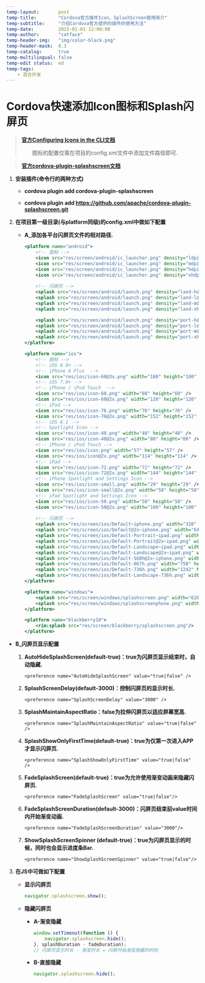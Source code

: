```yaml
---
temp-layout:       post
temp-title:        "Cordova官方插件Icon、SplashScreen使用简介"
temp-subtitle:     "介绍Cordova官方提供的插件的使用方法"
temp-date:         2015-01-01 12:00:00
temp-author:       "catface"
temp-header-img:   "img/color-black.png"
temp-header-mask:  0.3
temp-catalog:      true
temp-multilingual: false
temp-edit status:  ed
temp-tags:
    - 混合开发
---
```


# Cordova快速添加Icon图标和Splash闪屏页

><a target="_blank" href="https://cordova.apache.org/docs/en/latest/config_ref/images.html">**官方Configuring Icons in the CLI文档**</a>
>
>&emsp;&emsp;图标的配置仅需在项目的config.xml文件中添加文件路径即可.

><a target="_blank" href="http://cordova.apache.org/docs/en/dev/reference/cordova-plugin-splashscreen/">**官方cordova-plugin-splashscreen文档**</a>


1. **安装插件(命令行的两种方式)**
	
	- **cordova plugin add cordova-plugin-splashscreen**

	- **cordova plugin add https://github.com/apache/cordova-plugin-splashscreen.git**
	

2. **在项目第一级目录(与platform同级)的config.xml中做如下配置**

	- **A_添加各平台闪屏页文件的相对路径.**

		``` xml
		<platform name="android">
			<!-- 图标 -->
			<icon src="res/screen/android/ic_launcher.png" density="ldpi" />
	        <icon src="res/screen/android/ic_launcher.png" density="mdpi" />
	        <icon src="res/screen/android/ic_launcher.png" density="hdpi" />
	        <icon src="res/screen/android/ic_launcher.png" density="xhdpi" />
	        
			<!-- 闪屏页 -->
		    <splash src="res/screen/android/launch.png" density="land-hdpi"/>
		    <splash src="res/screen/android/launch.png" density="land-ldpi"/>
		    <splash src="res/screen/android/launch.png" density="land-mdpi"/>
		    <splash src="res/screen/android/launch.png" density="land-xhdpi"/>
		
		    <splash src="res/screen/android/launch.png" density="port-hdpi"/>
		    <splash src="res/screen/android/launch.png" density="port-ldpi"/>
		    <splash src="res/screen/android/launch.png" density="port-mdpi"/>
		    <splash src="res/screen/android/launch.png" density="port-xhdpi"/>
		</platform>
		
		<platform name="ios">
			<!-- 图标 -->
            <!-- iOS 8.0+ -->
            <!-- iPhone 6 Plus  -->
            <icon src="res/ios/icon-60@3x.png" width="180" height="180" />
            <!-- iOS 7.0+ -->
            <!-- iPhone / iPod Touch  -->
            <icon src="res/ios/icon-60.png" width="60" height="60" />
            <icon src="res/ios/icon-60@2x.png" width="120" height="120" />
            <!-- iPad -->
            <icon src="res/ios/icon-76.png" width="76" height="76" />
            <icon src="res/ios/icon-76@2x.png" width="152" height="152" />
            <!-- iOS 6.1 -->
            <!-- Spotlight Icon -->
            <icon src="res/ios/icon-40.png" width="40" height="40" />
            <icon src="res/ios/icon-40@2x.png" width="80" height="80" />
            <!-- iPhone / iPod Touch -->
            <icon src="res/ios/icon.png" width="57" height="57" />
            <icon src="res/ios/icon@2x.png" width="114" height="114" />
            <!-- iPad -->
            <icon src="res/ios/icon-72.png" width="72" height="72" />
            <icon src="res/ios/icon-72@2x.png" width="144" height="144" />
            <!-- iPhone Spotlight and Settings Icon -->
            <icon src="res/ios/icon-small.png" width="29" height="29" />
            <icon src="res/ios/icon-small@2x.png" width="58" height="58" />
            <!-- iPad Spotlight and Settings Icon -->
            <icon src="res/ios/icon-50.png" width="50" height="50" />
            <icon src="res/ios/icon-50@2x.png" width="100" height="100" />
	        
			<!-- 闪屏页 -->
		    <splash src="res/screen/ios/Default~iphone.png" width="320" height="480"/>
		    <splash src="res/screen/ios/Default@2x~iphone.png" width="640" height="960"/>
		    <splash src="res/screen/ios/Default-Portrait~ipad.png" width="768" height="1024"/>
		    <splash src="res/screen/ios/Default-Portrait@2x~ipad.png" width="1536" height="2048"/>
		    <splash src="res/screen/ios/Default-Landscape~ipad.png" width="1024" height="768"/>
		    <splash src="res/screen/ios/Default-Landscape@2x~ipad.png" width="2048" height="1536"/>
		    <splash src="res/screen/ios/Default-568h@2x~iphone.png" width="640" height="1136"/>
		    <splash src="res/screen/ios/Default-667h.png" width="750" height="1334"/>
		    <splash src="res/screen/ios/Default-736h.png" width="1242" height="2208"/>
		    <splash src="res/screen/ios/Default-Landscape-736h.png" width="2208" height="1242"/>
		</platform>
		
		<platform name="windows">
		    <splash src="res/screen/windows/splashscreen.png" width="620" height="300"/>
		    <splash src="res/screen/windows/splashscreenphone.png" width="1152" height="1920"/>
		</platform>
		
		<platform name="blackberry10">
		    <rim:splash src="res/screen/blackberry/splashscreen.png"/>
		</platform>
		```

 - **B_闪屏页显示配置**

	1. **AutoHideSplashScreen(default-true)：true为闪屏页显示结束时，自动隐藏.**
	
		`<preference name="AutoHideSplashScreen" value="true|false" />`
	
	2. **SplashScreenDelay(default-3000)：控制闪屏页的显示时长.**
	
		`<preference name="SplashScreenDelay" value="3000" />`
	
	3. **SplashMaintainAspectRatio：false为拉伸闪屏页以适应屏幕宽高.**
	
		`<preference name="SplashMaintainAspectRatio" value="true|false" />`
	
	4. **SplashShowOnlyFirstTime(default-true)：true为仅第一次进入APP才显示闪屏页.**
	
		`<preference name="SplashShowOnlyFirstTime" value="true|false" />`
	
	5. **FadeSplashScreen(default-true)：true为允许使用渐变动画来隐藏闪屏页.**
	
		`<preference name="FadeSplashScreen" value="true|false"/>`
	
	6. **FadeSplashScreenDuration(default-3000)：闪屏页结束前value时间内开始渐变动画.**
	
		`<preference name="FadeSplashScreenDuration" value="3000"/>`
	
	7. **ShowSplashScreenSpinner (default-true)：true为闪屏页显示的时候，同时也会显示进度条Bar.**
	
		`<preference name="ShowSplashScreenSpinner" value="true|false"/>`
		

3. **在JS中可做如下配置**

	- **显示闪屏页**
		```js
		navigator.splashscreen.show();
		```

	- **隐藏闪屏页**

		- **A-渐变隐藏**

			```js
			window.setTimeout(function () {
			    navigator.splashscreen.hide();
			}, splashDuration - fadeDuration);
			// 闪屏页显示时长 - 渐变时长 = 闪屏开始渐变隐藏的时刻
			```

		- **B-直接隐藏**
			
			```js
			navigator.splashscreen.hide();
			```